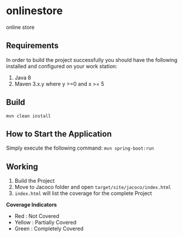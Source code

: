 # onlinestore
 online store

## Requirements
In order to build the project successfully you should have the following installed and configured on your work station:

1. Java 8
2. Maven 3.x.y where y >=0 and x >= 5

## Build
```
mvn clean install
```
 
## How to Start the Application
Simply execute the following command:
`mvn spring-boot:run`

## Working
1. Build the Project
2. Move to Jacoco folder and open ```target/site/jacoco/index.html```
3. ```index.html``` will list the coverage for the complete Project

**Coverage Indicators**
- Red    : Not Covered
- Yellow : Partially Covered
- Green  : Completely Covered